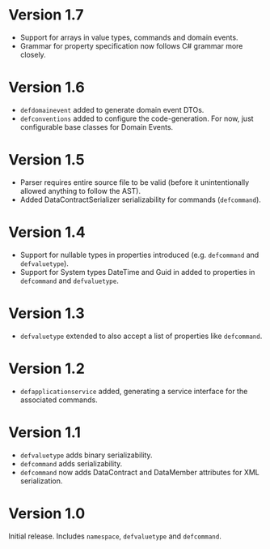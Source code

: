 # Version 1.7
* Support for arrays in value types, commands and domain events.
* Grammar for property specification now follows C# grammar more closely.

# Version 1.6
* `defdomainevent` added to generate domain event DTOs.
* `defconventions` added to configure the code-generation. For now, just configurable base classes for Domain Events.

# Version 1.5
* Parser requires entire source file to be valid (before it unintentionally allowed anything to follow the AST).
* Added DataContractSerializer serializability for commands (`defcommand`).

# Version 1.4
* Support for nullable types in properties introduced (e.g. `defcommand` and `defvaluetype`).
* Support for System types DateTime and Guid in added to properties in `defcommand` and `defvaluetype`.

# Version 1.3
* `defvaluetype` extended to also accept a list of properties like `defcommand`.

# Version 1.2
* `defapplicationservice` added, generating a service interface for the associated commands.

# Version 1.1
* `defvaluetype` adds binary serializability.
* `defcommand` adds serializability.
* `defcommand` now adds DataContract and DataMember attributes for XML serialization.

# Version 1.0
Initial release.
Includes `namespace`, `defvaluetype` and `defcommand`.
